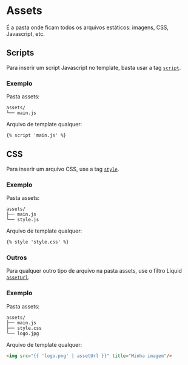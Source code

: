 # Assets

É a pasta onde ficam todos os arquivos estáticos: imagens, CSS, Javascript, etc.

## Scripts

Para inserir um script Javascript no template, basta usar a tag [`script`](../referencias/liquid/portal/tags.html#scripts).

### Exemplo

Pasta assets:
```
assets/
└── main.js
```

Arquivo de template qualquer:
```html
{% script 'main.js' %}
```

## CSS

Para inserir um arquivo CSS, use a tag [`style`](../referencias/liquid/portal/tags.html#style).

### Exemplo

Pasta assets:
```
assets/
├── main.js
└── style.js
```

Arquivo de template qualquer:
```html
{% style 'style.css' %}
```

### Outros

Para qualquer outro tipo de arquivo na pasta assets, use o filtro Liquid [`assetUrl`](../referencias/liquid/portal/filtros.html).

### Exemplo

Pasta assets:
```
assets/
├── main.js
├── style.css
└── logo.jpg
```

Arquivo de template qualquer:
```html
<img src="{{ 'logo.png' | assetUrl }}" title="Minha imagem"/>
```
